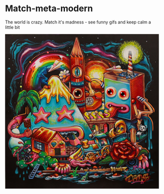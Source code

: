 # Match-meta-modern

The world is crazy. Match it's madness - see funny gifs and keep calm a little bit

![Screen 1](images/welcome.jpeg)
